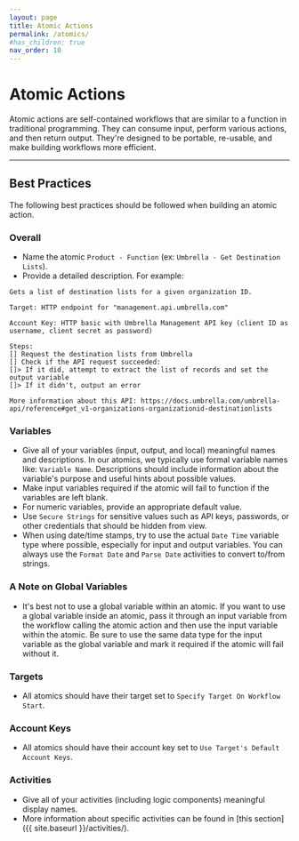 ```yaml
---
layout: page
title: Atomic Actions
permalink: /atomics/
#has_children: true
nav_order: 10
---
```


# Atomic Actions
Atomic actions are self-contained workflows that are similar to a function in traditional programming. They can consume input, perform various actions, and then return output. They're designed to be portable, re-usable, and make building workflows more efficient.

---

## Best Practices
The following best practices should be followed when building an atomic action.

### Overall
* Name the atomic `Product - Function` (ex: `Umbrella - Get Destination Lists`).
* Provide a detailed description. For example:

```text
Gets a list of destination lists for a given organization ID.

Target: HTTP endpoint for "management.api.umbrella.com"

Account Key: HTTP basic with Umbrella Management API key (client ID as username, client secret as password)

Steps:
[] Request the destination lists from Umbrella
[] Check if the API request succeeded:
[]> If it did, attempt to extract the list of records and set the output variable
[]> If it didn't, output an error

More information about this API: https://docs.umbrella.com/umbrella-api/reference#get_v1-organizations-organizationid-destinationlists
```

### Variables
* Give all of your variables (input, output, and local) meaningful names and descriptions. In our atomics, we typically use formal variable names like: `Variable Name`. Descriptions should include information about the variable's purpose and useful hints about possible values.
* Make input variables required if the atomic will fail to function if the variables are left blank.
* For numeric variables, provide an appropriate default value.
* Use `Secure Strings` for sensitive values such as API keys, passwords, or other credentials that should be hidden from view.
* When using date/time stamps, try to use the actual `Date Time` variable type where possible, especially for input and output variables. You can always use the `Format Date` and `Parse Date` activities to convert to/from strings.

### A Note on Global Variables
* It's best not to use a global variable within an atomic. If you want to use a global variable inside an atomic, pass it through an input variable from the workflow calling the atomic action and then use the input variable within the atomic. Be sure to use the same data type for the input variable as the global variable and mark it required if the atomic will fail without it.

### Targets
* All atomics should have their target set to `Specify Target On Workflow Start`.

### Account Keys
* All atomics should have their account key set to `Use Target's Default Account Keys`.

### Activities
* Give all of your activities (including logic components) meaningful display names.
* More information about specific activities can be found in [this section]({{ site.baseurl }}/activities/).